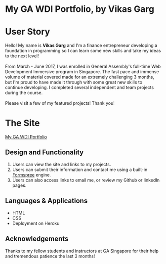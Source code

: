 # **My GA WDI Portfolio, by Vikas Garg**

# **User Story**

Hello! My name is <strong>Vikas Garg</strong> and I'm a finance entrepreneur developing a foundation in programming so I can learn some new skills and take my ideas to the next level!<br><br>
From March - June 2017, I was enrolled in General Assembly's full-time Web Development Immersive program in Singapore. The fast pace and immense volume of material covered made for an extremely challenging 3 months, but I'm proud to have made it through with some great new skills to continue developing. I completed several independent and team projects during the course.<br><br>
Please visit a few of my featured projects! Thank you!

# **The Site**
[My GA WDI Portfolio](https://vikasgarg1.github.io/wdi-project4-portfolio/)

## **Design and Functionality**
1. Users can view the site and links to my projects.
2. Users can submit their information and contact me using a built-in [Formspree](https://formspree.io) engine.
3. Users can also access links to email me, or review my Github or linkedIn pages.

## **Languages & Applications**
- HTML
- CSS
- Deployment on Heroku

## **Acknowledgements**
Thanks to my fellow students and instructors at GA Singapore for their help and tremendous patience the last 3 months!
